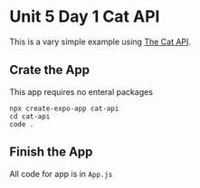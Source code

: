 # Unit 5 Day 1 Cat API

This is a vary simple example using [The Cat API](https://developers.thecatapi.com/view-account/ylX4blBYT9FaoVd6OhvR?report=bOoHBz-8t).

## Crate the App

This app requires no enteral packages

```
npx create-expo-app cat-api
cd cat-api
code .
```

## Finish the App

All code for app is in `App.js`
